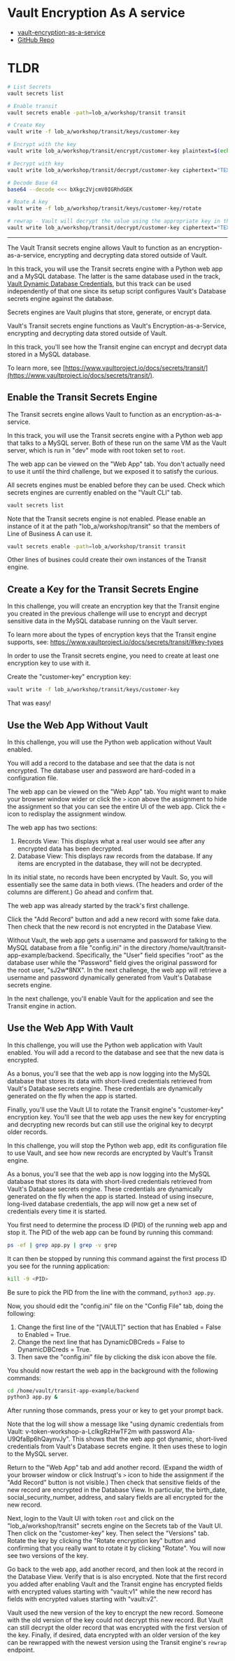# Vault Encryption As A service
* [vault-encryption-as-a-service](https://play.instruqt.com/hashicorp/tracks/vault-encryption-as-a-service)
* [GitHub Repo](https://github.com/hashicorp/field-workshops-vault)

# TLDR
```bash
# List Secrets
vault secrets list

# Enable transit
vault secrets enable -path=lob_a/workshop/transit transit

# Create Key
vault write -f lob_a/workshop/transit/keys/customer-key

# Encrypt with the key
vault write lob_a/workshop/transit/encrypt/customer-key plaintext=$(echo "my secret data" | base64)

# Decrypt with key
vault write lob_a/workshop/transit/decrypt/customer-key ciphertext="TEXT"

# Decode Base 64
base64 --decode <<< bXkgc2VjcmV0IGRhdGEK

# Roate A key
vault write -f lob_a/workshop/transit/keys/customer-key/rotate

# rewrap - Vault will decrypt the value using the appropriate key in the keyring and then encrypted the resulting plaintext with the newest key in the keyring
vault write lob_a/workshop/transit/decrypt/customer-key ciphertext="TEXT"
```

---

The Vault Transit secrets engine allows Vault to function as an encryption-as-a-service, encrypting and decrypting data stored outside of Vault.

In this track, you will use the Transit secrets engine with a Python web app and a MySQL database. The latter is the same database used in the track, [Vault Dynamic Database Credentials](https://instruqt.com/hashicorp/tracks/vault-dynamic-database-credentials), but this track can be used independently of that one since its setup script configures Vault's Database secrets engine against the database.

Secrets engines are Vault plugins that store, generate, or encrypt data.

Vault's Transit secrets engine functions as Vault's Encryption-as-a-Service, encrypting and decrypting data stored outside of Vault.

In this track, you'll see how the Transit engine can encrypt and decrypt data stored in a MySQL database.

To learn more, see [https://www.vaultproject.io/docs/secrets/transit/](https://www.vaultproject.io/docs/secrets/transit/).

## Enable the Transit Secrets Engine
The Transit secrets engine allows Vault to function as an encryption-as-a-service.

In this track, you will use the Transit secrets engine with a Python web app that talks to a MySQL server. Both of these run on the same VM as the Vault server, which is run in "dev" mode with root token set to `root`.

The web app can be viewed on the "Web App" tab. You don't actually need to use it until the third challenge, but we exposed it to satisfy the curious.

All secrets engines must be enabled before they can be used. Check which secrets engines are currently enabled on the "Vault CLI" tab.
```bash
vault secrets list
```

Note that the Transit secrets engine is not enabled. Please enable an instance of it at the path "lob_a/workshop/transit" so that the members of Line of Business A can use it.
```bash
vault secrets enable -path=lob_a/workshop/transit transit
```

Other lines of busines could create their own instances of the Transit engine.

## Create a Key for the Transit Secrets Engine
In this challenge, you will create an encryption key that the Transit engine you created in the previous challenge will use to encrypt and decrypt sensitive data in the MySQL database running on the Vault server.

To learn more about the types of encryption keys that the Transit engine supports, see: https://www.vaultproject.io/docs/secrets/transit/#key-types

In order to use the Transit secrets engine, you need to create at least one encryption key to use with it.

Create the "customer-key" encryption key:
```bash
vault write -f lob_a/workshop/transit/keys/customer-key
```

That was easy!

## Use the Web App Without Vault
In this challenge, you will use the Python web application without Vault enabled.

You will add a record to the database and see that the data is not encrypted. The database user and password are hard-coded in a configuration file.

The web app can be viewed on the "Web App" tab. You might want to make your browser window wider or click the `>` icon above the assignment to hide the assignment so that you can see the entire UI of the web app. Click the `<` icon to redisplay the assignment window.

The web app has two sections:

1. Records View: This displays what a real user would see after any encrypted data has been decrypted.
2. Database View: This displays raw records from the database. If any items are encrypted in the database, they will not be decrypted.

In its initial state, no records have been encrypted by Vault. So, you will essentially see the same data in both views. (The headers and order of the columns are different.) Go ahead and confirm that.

The web app was already started by the track's first challenge.

Click the "Add Record" button and add a new record with some fake data. Then check that the new record is not encrypted in the Database View.

Without Vault, the web app gets a username and password for talking to the MySQL database from a file "config.ini" in the directory /home/vault/transit-app-example/backend. Specifically, the "User" field specifies "root" as the database user while the "Password" field gives the original password for the root user, "sJ2w*8NX". In the next challenge, the web app will retrieve a username and password dynamically generated from Vault's Database secrets engine.

In the next challenge, you'll enable Vault for the application and see the Transit engine in action.

## Use the Web App With Vault
In this challenge, you will use the Python web application with Vault enabled. You will add a record to the database and see that the new data is encrypted.

As a bonus, you'll see that the web app is now logging into the MySQL database that stores its data with short-lived credentials retrieved from Vault's Database secrets engine. These credentials are dynamically generated on the fly when the app is started.

Finally, you'll use the Vault UI to rotate the Transit engine's "customer-key" encryption key. You'll see that the web app uses the new key for encrypting and decrypting new records but can still use the original key to decyrpt older records.

In this challenge, you will stop the Python web app, edit its configuration file to use Vault, and see how new records are encrypted by Vault's Transit engine.

As a bonus, you'll see that the web app is now logging into the MySQL database that stores its data with short-lived credentials retrieved from Vault's Database secrets engine. These credentials are dynamically generated on the fly when the app is started. Instead of using insecure, long-lived database credentials, the app will now get a new set of credentials every time it is started.

You first need to determine the process ID (PID) of the running web app and stop it. The PID of the web app can be found by running this command:
```bash
ps -ef | grep app.py | grep -v grep
```

It can then be stopped by running this command against the first process ID you see for the running application:
```bash
kill -9 <PID>
```

Be sure to pick the PID from the line with the command, `python3 app.py`.

Now, you should edit the "config.ini" file on the "Config File" tab, doing the following:

1. Change the first line of the "[VAULT]" section that has Enabled = False to Enabled = True.
2. Change the next line that has DynamicDBCreds = False to DynamicDBCreds = True.
3. Then save the "config.ini" file by clicking the disk icon above the file.

You should now restart the web app in the background with the following commands:
```bash
cd /home/vault/transit-app-example/backend
python3 app.py &
```

After running those commands, press your <enter> or <return> key to get your prompt back.

Note that the log will show a message like "using dynamic credentials from Vault: v-token-workshop-a-LcIkgRzHwTF2m with password A1a-U9QfaBp6hQaynvJy". This shows that the web app got dynamic, short-lived credentials from Vault's Database secrets engine. It then uses these to login to the MySQL server.

Return to the "Web App" tab and add another record. (Expand the width of your browser window or click Instruqt's `>` icon to hide the assignment if the "Add Record" button is not visible.) Then check that sensitive fields of the new record are encrypted in the Database View. In particular, the birth_date, social_security_number, address, and salary fields are all encrypted for the new record.

Next, login to the Vault UI with token `root` and click on the "lob_a/workshop/transit" secrets engine on the Secrets tab of the Vault UI. Then click on the "customer-key" key. Then select the "Versions" tab. Rotate the key by clicking the "Rotate encryption key" button and confirming that you really want to rotate it by clicking "Rotate". You will now see two versions of the key.

Go back to the web app, add another record, and then look at the record in the Database View. Verify that is is also encrypted. Note that the first record you added after enabling Vault and the Transit engine has encrypted fields with encrypted values starting with "vault:v1" while the new record has fields with encrypted values starting with "vault:v2".

Vault used the new version of the key to encrypt the new record. Someone with the old version of the key could not decrypt this new record. But Vault can still decrypt the older record that was encrypted with the first version of the key. Finally, if desired, data encrypted with an older version of the key can be rewrapped with the newest version using the Transit engine's `rewrap` endpoint.